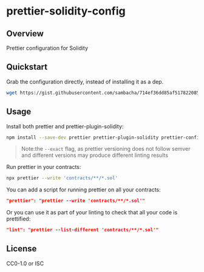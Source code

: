 # prettier-solidity-config

## Overview

Prettier configuration for Solidity

## Quickstart

Grab the configuration directly, instead of installing it as a dep.

```bash
wget https://gist.githubusercontent.com/sambacha/714ef36dd85af5178220859c50eede2a/raw/fc1d305b5a10303a35b7dba18001abd5aa933a6d/.prettierrc.js
```

## Usage

Install both prettier and prettier-plugin-solidity:

```bash
npm install --save-dev prettier prettier-plugin-solidity prettier-config-solidity --exact
```

> Note:the `--exact` flag, as prettier versioning does not follow semver and different versions may produce different linting results

Run prettier in your contracts:

```bash
npx prettier --write 'contracts/**/*.sol'
```

You can add a script for running prettier on all your contracts:

```json
"prettier": "prettier --write 'contracts/**/*.sol'"
```

Or you can use it as part of your linting to check that all your code is prettified:

```json
"lint": "prettier --list-different 'contracts/**/*.sol'"
```

## License

CC0-1.0 or ISC
